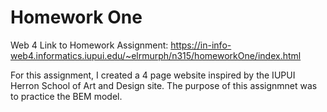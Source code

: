 # Homework One

Web 4 Link to Homework Assignment:
https://in-info-web4.informatics.iupui.edu/~elrmurph/n315/homeworkOne/index.html

For this assignment, I created a 4 page website inspired by the IUPUI Herron School of Art and Design site. The purpose of this assignmnet was to practice the BEM model.
